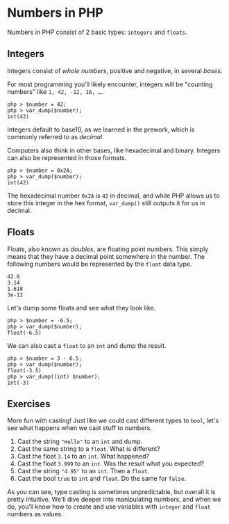 # Numbers in PHP

Numbers in PHP consist of 2 basic types: `integers` and `floats`.

## Integers

Integers consist of _whole numbers_, positive and negative, in several _bases_.

For most programming you'll likely encounter, integers will be "counting numbers" like `1, 42, -12, 16, …`.

	php > $number = 42;
	php > var_dump($number);
	int(42)

Integers default to base10, as we learned in the prework, which is commonly referred to as _decimal_.

Computers also think in other bases, like hexadecimal and binary.  Integers can also be represented in those formats.

	php > $number = 0x2A;
	php > var_dump($number);
	int(42)

The hexadecimal number `0x2A` is `42` in decimal, and while PHP allows us to store this integer in the hex format, `var_dump()` still outputs it for us in decimal.

## Floats

Floats, also known as _doubles_, are floating point numbers.  This simply means that they have a decimal point somewhere in the number. The following numbers would be represented by the `float` data type.

	42.0
	3.14
	1.618
	3e-12

Let's dump some floats and see what they look like.

	php > $number = -6.5;
	php > var_dump($number);
	float(-6.5)

We can also cast a `float` to an `int` and dump the result.

	php > $number = 3 - 6.5;
	php > var_dump($number);
	float(-3.5)
	php > var_dump((int) $number);
	int(-3)

## Exercises

More fun with casting!  Just like we could cast different types to `bool`, let's see what happens when we cast stuff to numbers.

1. Cast the string `"Hello"` to an `int` and dump.
1. Cast the same string to a `float`.  What is different?
1. Cast the float `3.14` to an `int`.  What happened?
1. Cast the float `3.999` to an `int`.  Was the result what you expected?
1. Cast the string `"4.95"` to an `int`.  Then a `float`.
1. Cast the bool `true` to `int` and `float`.  Do the same for `false`.

As you can see, type casting is sometimes unpredictable, but overall it is pretty intuitive.  We'll dive deeper into manipulating numbers, and when we do, you'll know how to create and use variables with `integer` and `float` numbers as values.

